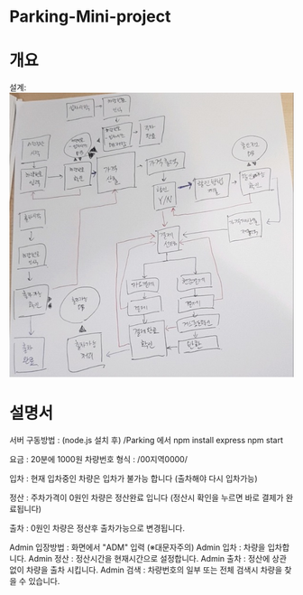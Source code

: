 # Parking-Mini-project

# 개요

설계:
<img src="./Design/ParkingCalculateSystem.jpg">

# 설명서

서버 구동방법 : (node.js 설치 후)
/Parking 에서
npm install express
npm start

요금 : 20분에 1000원
차량번호 형식 : /00지역0000/

입차 : 현재 입차중인 차량은 입차가 불가능 합니다
(출차해야 다시 입차가능)

정산 : 주차가격이 0원인 차량은 정산완료 입니다
(정산시 확인을 누르면 바로 결제가 완료됩니다)

출차 : 0원인 차량은 정산후 출차가능으로 변경됩니다.

Admin 입장방법 : 화면에서 "ADM" 입력 (※대문자주의)
Admin 입차 : 차량을 입차합니다.
Admin 정산 : 정산시간을 현재시간으로 설정합니다.
Admin 출차 : 정산에 상관없이 차량을 출차 시킵니다.
Admin 검색 : 차량번호의 일부 또는 전체 검색시 차량을 찾을 수 있습니다.
